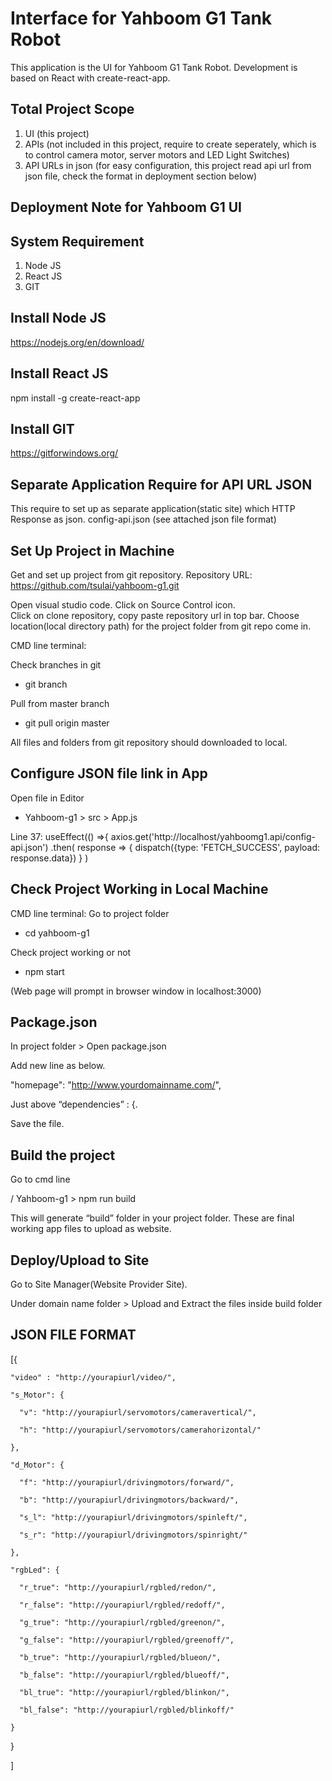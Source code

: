 # Interface for Yahboom G1 Tank Robot

This application is the UI for Yahboom G1 Tank Robot. 
Development is based on React with create-react-app.

## Total Project Scope
1. UI (this project)
2. APIs (not included in this project, require to create seperately, which is to control camera motor, server motors and LED Light Switches)
3. API URLs in json (for easy configuration, this project read api url from json file, check the format in deployment section below)

## Deployment Note for Yahboom G1 UI

## System Requirement 
1.	Node JS
2.	React JS
3.	GIT

## Install Node JS
https://nodejs.org/en/download/

## Install React JS
npm install -g create-react-app

## Install GIT
https://gitforwindows.org/

## Separate Application Require for API URL JSON
This require to set up as separate application(static site) which HTTP Response as json.
config-api.json (see attached json file format)

## Set Up Project in Machine
Get and set up project from git repository. 
Repository URL: https://github.com/tsulai/yahboom-g1.git

Open visual studio code. 
Click on Source Control icon.  
Click on clone repository, copy paste repository url in top bar. 
Choose location(local directory path) for the project folder from git repo come in.

CMD line terminal: 

Check branches in git 
- git branch

Pull from master branch 

- git pull origin master 

All files and folders from git repository should downloaded to local.

## Configure JSON file link in App
Open file in Editor 
- Yahboom-g1 > src > App.js

Line 37:
 useEffect(() =>{
    axios.get('http://localhost/yahboomg1.api/config-api.json')
    .then(
        response => {
          dispatch({type: 'FETCH_SUCCESS', payload: response.data})
        }
    )


## Check Project Working in Local Machine
CMD line terminal: 
Go to project folder

- cd yahboom-g1

Check project working or not 

- npm start

(Web page will prompt in browser window in localhost:3000)

## Package.json
In project folder > Open package.json

Add  new line as below.

 "homepage": "http://www.yourdomainname.com/",
 
Just above “dependencies” : {.

Save the file.

## Build the project
Go to cmd line

/ Yahboom-g1 > npm run build

This will generate “build” folder in your project folder.
These are final working app files to upload as website.

##  Deploy/Upload to Site
Go to Site Manager(Website Provider Site).

Under domain name folder > Upload and Extract the files inside build folder

##  JSON FILE FORMAT

[{

    "video" : "http://yourapiurl/video/",
    
    "s_Motor": {
    
      "v": "http://yourapiurl/servomotors/cameravertical/",
      
      "h": "http://yourapiurl/servomotors/camerahorizontal/"
      
    },
    
    "d_Motor": {
    
      "f": "http://yourapiurl/drivingmotors/forward/",
      
      "b": "http://yourapiurl/drivingmotors/backward/",
      
      "s_l": "http://yourapiurl/drivingmotors/spinleft/",
      
      "s_r": "http://yourapiurl/drivingmotors/spinright/"
      
    },
    
    "rgbLed": {
    
      "r_true": "http://yourapiurl/rgbled/redon/",
      
      "r_false": "http://yourapiurl/rgbled/redoff/",
      
      "g_true": "http://yourapiurl/rgbled/greenon/",
      
      "g_false": "http://yourapiurl/rgbled/greenoff/",
      
      "b_true": "http://yourapiurl/rgbled/blueon/",
      
      "b_false": "http://yourapiurl/rgbled/blueoff/",
      
      "bl_true": "http://yourapiurl/rgbled/blinkon/",
      
      "bl_false": "http://yourapiurl/rgbled/blinkoff/"
      
    }
    
  }
  
]

